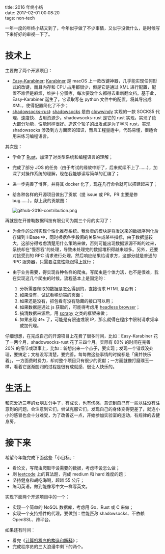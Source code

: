 title: 2016 年终小结  
date: 2017-02-01 00:08:20  
tags: non-tech  

一年一度的年终小结又到了，今年似乎做了不少事情，又似乎没做什么，是时候写下来好好的审视一下了。

<!--- SUMMARY_END -->

# 技术上

主要做了两个开源项目：

* [Easy-Karabiner](https://github.com/loggerhead/Easy-Karabiner): [Karabiner](https://github.com/tekezo/Karabiner) 是 macOS 上一款改键神器，几乎能实现任何形式的改键，而且内存和 CPU 占用都很少，但是它是通过 XML 进行配置，配置不难但是麻烦，维护十分蛋疼，每次要改什么都得去重新翻文档。基于此，Easy-Karabiner 诞生了，它读取写在 python 文件中的配置，将其导出成 XML，使得配置简化了不少；
* [shadowsocks-rust](https://github.com/loggerhead/shadowsocks-rust): [shadowsocks](http://shadowsocks.org/) 是由 [clowwindy](https://github.com/clowwindy) 实现的一款 SOCKS5 代理，速度快、占用资源少，shadowsocks-rust 是它的 rust 实现，实现了绝大部分功能，性能同样很好。造这个轮子的出发点是为了学习 rust，实现 shadowsocks 涉及到方方面面的知识，而且工程量适中，代码易懂，很适合用来练习编程语言。

其次是：

* 学会了 [Rust](https://rust-lang.org/)，加深了对类型系统和编程语言的理解；
* 完成了部分 JOS 的任务（由于考试的缘故中断了，后来就续不上了……），加深了对操作系统的理解，现在我能够读写简单的汇编了；
* 进一步完善了博客，并将其 docker 化了，现在几行命令就可以搭建起来了；
* 给各种各样的开源项目做出了贡献（提 issue 或 PR，PR 主要是修 bug……），献上我的贡献图：

    ![github-2016-contribution.png](https://loggerhead.me/_images/github-2016-contribution.png)

再就是在开普勒数据科技有限公司为期三个月的实习了：

* 为合作的公司实现个性化推荐系统。我负责的模块是将发送来的数据序列化后存储到 HBase 中，同时根据各字段间的关系生成某些指标，由于数据量较大，这部分得考虑清楚用什么策略来做，否则可能出现数据源源不断的过来，系统却在“慢吞吞”的处理，导致未处理完的数据堆积得越来越多。另外，还要对接受到的 RPC 请求进行处理，然后响应结果给请求方，这部分就是普通的 RPC 服务器，只需要注意性能跟得上就行；
* 由于业务需要，得实现各种各样的爬虫。写爬虫是个体力活，也不是很难，我在实现这几个爬虫的时候，流程基本上是固定的：

    1. 分析需要爬取的数据是怎么得到的，直接请求 HTML 是否有；
    2. 如果没有，试试看移动端的页面；
    3. 如果还是没有，抓包看有没有隐藏的接口可以用；
    4. 如果数据是通过 js 获取的，可能得考虑用 [headless browser](https://en.wikipedia.org/wiki/Headless_browser)；
    5. 搞清数据来源后，用 [scrapy](https://github.com/scrapy/scrapy) 之类的框架来做；
    6. 如果出现 `40x` 了，可能是有限速或限 IP，那么就得在程序中限制请求频率或加代理。

仔细想想，在完成自己的开源项目上花费了很多时间，比如：Easy-Karabiner 花了一两个月，shadowsocks-rust 花了三四个月。实际有 80% 的时间在完善 20% 的细节或琐事上，比如：新想出来一个点子，要实现；发现一个错误没处理，要搞定；文档没写清楚，要完善。每每做这些事情的时候都是「痛并快乐着」，一方面费时费力，却对整个项目只有很少的贡献；一方面就像打磨璞玉一样，看着它逐渐圆润的过程是很有成就感、很让人快乐的。

# 生活上

和恋爱近三年的女朋友分手了，有成长，也有伤感，意识到自己有一些以往没有注意到的问题，会注意到它们，尝试克服它们。发现自己的身体变得更差了，就连小小的感冒也会十分难受，为了改善这一点，开始参加实验室的运动，有规律的去健身房。

# 接下来

希望今年能完成下面这些「小目标」：

* 看论文，写爬虫爬取毕设需要的数据，考虑毕设怎么做；
* 刷 [leetcode](https://leetcode.com/problemset/algorithms/) 上的算法题，完成 medium 和 hard 难度的题；
* 坚持健身和胡吃海喝，超越 55 公斤；
* 练习英语，做到能像写中文一样写英文。

实现下面两个开源项目中的一个：

* 实现一个简单的 NoSQL 数据库，考虑用 Go、Rust 或 C 来做；
* 实现一个支持插件的代理，要做到：性能匹敌 shadowsocks、不依赖 OpenSSL、跨平台。

如果还有时间：

* 看完《[计算机程序的构造和解释](https://book.douban.com/subject/1148282/)》；
* 完成程序员的三大浪漫中剩下的两个。
